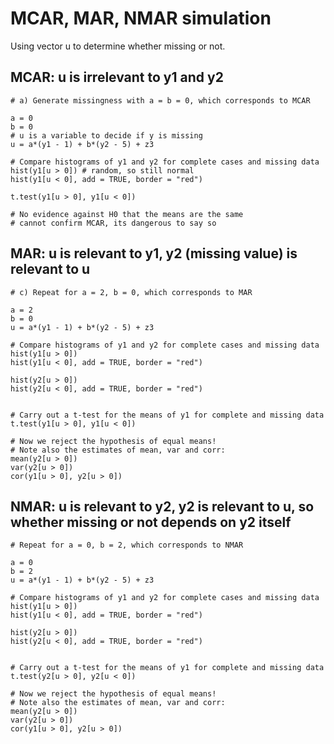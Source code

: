 # MCAR, MAR, NMAR simulation

Using vector u to determine whether missing or not.

## MCAR: u is irrelevant to y1 and y2

```text
# a) Generate missingness with a = b = 0, which corresponds to MCAR

a = 0
b = 0
# u is a variable to decide if y is missing
u = a*(y1 - 1) + b*(y2 - 5) + z3

# Compare histograms of y1 and y2 for complete cases and missing data
hist(y1[u > 0]) # random, so still normal
hist(y1[u < 0], add = TRUE, border = "red")

t.test(y1[u > 0], y1[u < 0])

# No evidence against H0 that the means are the same
# cannot confirm MCAR, its dangerous to say so
```

## MAR: u is relevant to y1, y2 \(missing value\) is relevant to u

```text
# c) Repeat for a = 2, b = 0, which corresponds to MAR

a = 2
b = 0
u = a*(y1 - 1) + b*(y2 - 5) + z3

# Compare histograms of y1 and y2 for complete cases and missing data
hist(y1[u > 0])
hist(y1[u < 0], add = TRUE, border = "red")

hist(y2[u > 0])
hist(y2[u < 0], add = TRUE, border = "red")


# Carry out a t-test for the means of y1 for complete and missing data 
t.test(y1[u > 0], y1[u < 0])

# Now we reject the hypothesis of equal means!
# Note also the estimates of mean, var and corr:
mean(y2[u > 0])
var(y2[u > 0])
cor(y1[u > 0], y2[u > 0])
```

## NMAR: u is relevant to y2, y2 is relevant to u, so whether missing or not depends on y2 itself

```text
# Repeat for a = 0, b = 2, which corresponds to NMAR

a = 0
b = 2
u = a*(y1 - 1) + b*(y2 - 5) + z3

# Compare histograms of y1 and y2 for complete cases and missing data
hist(y1[u > 0])
hist(y1[u < 0], add = TRUE, border = "red")

hist(y2[u > 0])
hist(y2[u < 0], add = TRUE, border = "red")


# Carry out a t-test for the means of y1 for complete and missing data 
t.test(y2[u > 0], y2[u < 0])

# Now we reject the hypothesis of equal means!
# Note also the estimates of mean, var and corr:
mean(y2[u > 0])
var(y2[u > 0])
cor(y1[u > 0], y2[u > 0])
```

